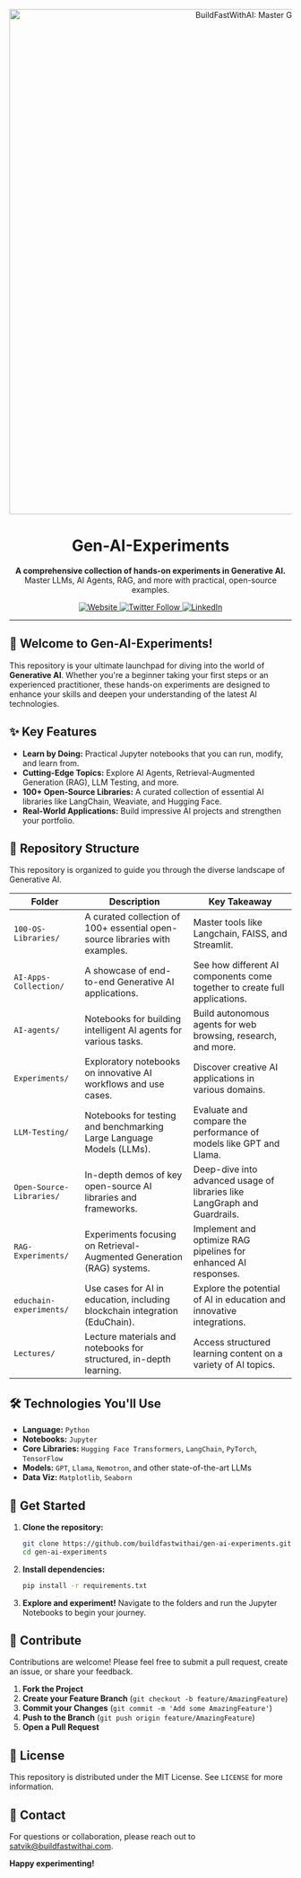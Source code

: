 <p align="center">
  <a href="https://www.buildfastwithai.com/">
    <img src="https://github.com/shubh-vedi/gen-ai-experiments/blob/main/Banner.png" width="900px" alt="BuildFastWithAI: Master Generative AI">
  </a>
</p>

<h1 align="center">Gen-AI-Experiments</h1>

<p align="center">
  <strong>A comprehensive collection of hands-on experiments in Generative AI.</strong>
  <br />
  Master LLMs, AI Agents, RAG, and more with practical, open-source examples.
</p>

<p align="center">
      <a href="https://www.buildfastwithai.com/">
        <img src="https://img.shields.io/badge/Website-blue?style=flat-square&logo=google-chrome&logoColor=white" alt="Website">
    </a>
    <a href="https://x.com/BuildFastWithAI">
        <img src="https://img.shields.io/twitter/follow/BuildFastWithAI?style=social" alt="Twitter Follow">
    </a>
    <a href="https://www.linkedin.com/company/build-fast-with-ai/">
        <img src="https://img.shields.io/badge/LinkedIn-Follow_Us-blue?style=flat-square&logo=linkedin" alt="LinkedIn">
    </a>
 
</p>

---

## 🚀 Welcome to Gen-AI-Experiments!

This repository is your ultimate launchpad for diving into the world of **Generative AI**. Whether you're a beginner taking your first steps or an experienced practitioner, these hands-on experiments are designed to enhance your skills and deepen your understanding of the latest AI technologies.

## ✨ Key Features

- **Learn by Doing:** Practical Jupyter notebooks that you can run, modify, and learn from.
- **Cutting-Edge Topics:** Explore AI Agents, Retrieval-Augmented Generation (RAG), LLM Testing, and more.
- **100+ Open-Source Libraries:** A curated collection of essential AI libraries like LangChain, Weaviate, and Hugging Face.
- **Real-World Applications:** Build impressive AI projects and strengthen your portfolio.

## 📂 Repository Structure

This repository is organized to guide you through the diverse landscape of Generative AI.

| Folder                  | Description                                                                        | Key Takeaway                                                              |
| ----------------------- | ---------------------------------------------------------------------------------- | ------------------------------------------------------------------------- |
| `100-OS-Libraries/`     | A curated collection of 100+ essential open-source libraries with examples.        | Master tools like Langchain, FAISS, and Streamlit.                        |
| `AI-Apps-Collection/`   | A showcase of end-to-end Generative AI applications.                               | See how different AI components come together to create full applications. |
| `AI-agents/`            | Notebooks for building intelligent AI agents for various tasks.                    | Build autonomous agents for web browsing, research, and more.             |
| `Experiments/`          | Exploratory notebooks on innovative AI workflows and use cases.                    | Discover creative AI applications in various domains.                     |
| `LLM-Testing/`          | Notebooks for testing and benchmarking Large Language Models (LLMs).               | Evaluate and compare the performance of models like GPT and Llama.        |
| `Open-Source-Libraries/`| In-depth demos of key open-source AI libraries and frameworks.                     | Deep-dive into advanced usage of libraries like LangGraph and Guardrails. |
| `RAG-Experiments/`      | Experiments focusing on Retrieval-Augmented Generation (RAG) systems.              | Implement and optimize RAG pipelines for enhanced AI responses.           |
| `educhain-experiments/` | Use cases for AI in education, including blockchain integration (EduChain).         | Explore the potential of AI in education and innovative integrations.     |
| `Lectures/`             | Lecture materials and notebooks for structured, in-depth learning.                 | Access structured learning content on a variety of AI topics.             |

## 🛠️ Technologies You'll Use

- **Language:** `Python`
- **Notebooks:** `Jupyter`
- **Core Libraries:** `Hugging Face Transformers`, `LangChain`, `PyTorch`, `TensorFlow`
- **Models:** `GPT`, `Llama`, `Nemotron`, and other state-of-the-art LLMs
- **Data Viz:** `Matplotlib`, `Seaborn`

## 🚀 Get Started

1.  **Clone the repository:**
    ```bash
    git clone https://github.com/buildfastwithai/gen-ai-experiments.git
    cd gen-ai-experiments
    ```

2.  **Install dependencies:**
    ```bash
    pip install -r requirements.txt
    ```

3.  **Explore and experiment!**
    Navigate to the folders and run the Jupyter Notebooks to begin your journey.

## 🤝 Contribute

Contributions are welcome! Please feel free to submit a pull request, create an issue, or share your feedback.

1.  **Fork the Project**
2.  **Create your Feature Branch** (`git checkout -b feature/AmazingFeature`)
3.  **Commit your Changes** (`git commit -m 'Add some AmazingFeature'`)
4.  **Push to the Branch** (`git push origin feature/AmazingFeature`)
5.  **Open a Pull Request**

## 📄 License

This repository is distributed under the MIT License. See `LICENSE` for more information.

## 📧 Contact

For questions or collaboration, please reach out to [satvik@buildfastwithai.com](mailto:satvik@buildfastwithai.com).

**Happy experimenting!**